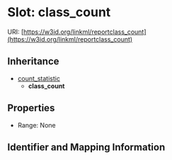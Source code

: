 # Slot: class_count

URI: [https://w3id.org/linkml/reportclass_count](https://w3id.org/linkml/reportclass_count)




## Inheritance

* [count_statistic](count_statistic.md)
    * **class_count**



## Properties

 * Range: None



## Identifier and Mapping Information





